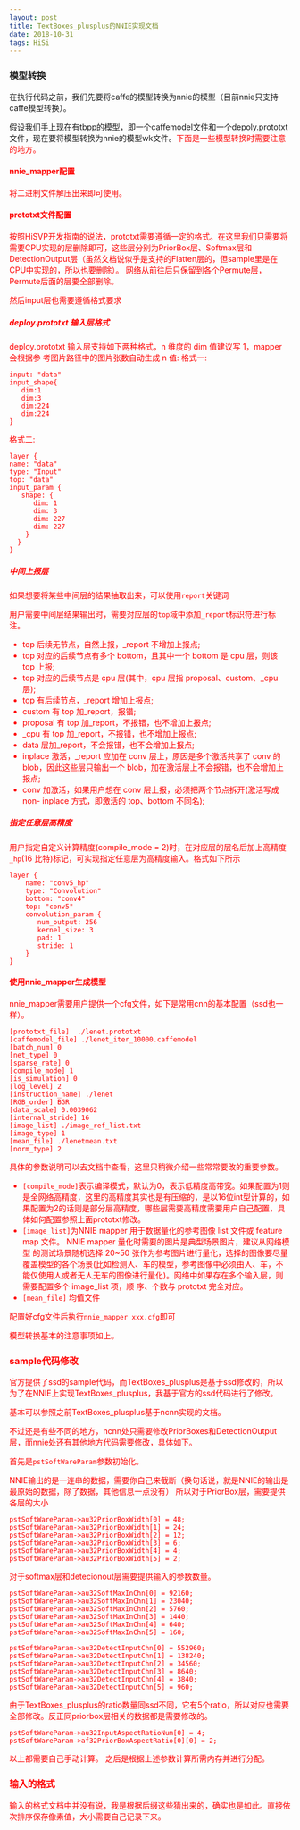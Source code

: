 ```yaml
---
layout: post
title: TextBoxes_plusplus的NNIE实现文档
date: 2018-10-31
tags: HiSi
---
```


### 模型转换

在执行代码之前，我们先要将caffe的模型转换为nnie的模型（目前nnie只支持caffe模型转换）。

假设我们手上现在有tbpp的模型，即一个caffemodel文件和一个depoly.prototxt文件，现在要将模型转换为nnie的模型wk文件。<font color='red'>下面是一些模型转换时需要注意的地方。

#### nnie_mapper配置

将二进制文件解压出来即可使用。

#### prototxt文件配置

按照HiSVP开发指南的说法，prototxt需要遵循一定的格式。在这里我们只需要将需要CPU实现的层删除即可，这些层分别为<font color='red'>PriorBox层、Softmax层和DetectionOutput层</font>（虽然文档说似乎是支持的<font color='red'>Flatten层</font>的，但sample里是在CPU中实现的，所以也要删除）。
网络从前往后只保留到各个Permute层，Permute后面的层要全部删除。

然后input层也需要遵循格式要求
##### deploy.prototxt 输入层格式
deploy.prototxt 输入层支持如下两种格式，n 维度的 dim 值建议写 1，mapper 会根据参
考图片路径中的图片张数自动生成 n 值: 
格式一:
 
```
input: "data"
input_shape{
   dim:1
   dim:3
   dim:224
   dim:224
}
```

格式二:

```
layer {
name: "data"
type: "Input"
top: "data"
input_param {
   shape: {
      dim: 1
      dim: 3
	  dim: 227
	  dim: 227 
    }
  } 
}
```

##### 中间上报层

如果想要将某些中间层的结果抽取出来，可以使用`report`关键词

用户需要中间层结果输出时，需要对应层的`top`域中添加`_report`标识符进行标注。

-  top 后续无节点，自然上报，_report 不增加上报点;
- top 对应的后续节点有多个 bottom，且其中一个 bottom 是 cpu 层，则该 top 上报;
- top 对应的后续节点是 cpu 层(其中，cpu 层指 proposal、custom、_cpu 层);
- top 有后续节点，_report 增加上报点;
- custom 有 top 加_report，报错;
- proposal 有 top 加_report，不报错，也不增加上报点;
- _cpu 有 top 加_report，不报错，也不增加上报点;
- data 层加_report，不会报错，也不会增加上报点;
- inplace 激活，_report 应加在 conv 层上，原因是多个激活共享了 conv 的 blob，因此这些层只输出一个 blob，加在激活层上不会报错，也不会增加上报点;
- conv 加激活，如果用户想在 conv 层上报，必须把两个节点拆开(激活写成 non- inplace 方式，即激活的 top、bottom 不同名);

##### 指定任意层高精度

用户指定自定义计算精度(compile_mode = 2)时，在对应层的层名后加上高精度`_hp`(16 比特)标记，可实现指定任意层为高精度输入。格式如下所示

```
layer {
    name: "conv5_hp"
    type: "Convolution"
    bottom: "conv4"
    top: "conv5"
    convolution_param {
       num_output: 256
       kernel_size: 3
       pad: 1
       stride: 1
	} 
}
```

#### 使用nnie_mapper生成模型

nnie_mapper需要用户提供一个cfg文件，如下是常用cnn的基本配置（ssd也一样）。

```
[prototxt_file]  ./lenet.prototxt
[caffemodel_file] ./lenet_iter_10000.caffemodel
[batch_num] 0
[net_type] 0
[sparse_rate] 0
[compile_mode] 1
[is_simulation] 0
[log_level] 2
[instruction_name] ./lenet
[RGB_order] BGR
[data_scale] 0.0039062
[internal_stride] 16
[image_list] ./image_ref_list.txt
[image_type] 1
[mean_file] ./lenetmean.txt
[norm_type] 2
```

具体的参数说明可以去文档中查看，这里只稍微介绍一些常常要改的重要参数。
- `[compile_mode]`表示编译模式，默认为0，表示低精度高带宽。如果配置为1则是全网络高精度，这里的高精度其实也是有压缩的，是以16位int型计算的，如果配置为2的话则是部分层高精度，哪些层需要高精度需要用户自己配置，具体如何配置参照上面prototxt修改。
- `[image_list]`为NNIE mapper 用于数据量化的参考图像 list 文件或 feature map 文件。
NNIE mapper 量化时需要的图片是典型场景图片，建议从网络模型 的测试场景随机选择 20~50 张作为参考图片进行量化，选择的图像要尽量覆盖模型的各个场景(比如检测人、车的模型，参考图像中必须由人、车，不能仅使用人或者无人无车的图像进行量化)。网络中如果存在多个输入层，则需要配置多个 image_list 项，顺 序、个数与 prototxt 完全对应。
- `[mean_file]` 均值文件

配置好cfg文件后执行`nnie_mapper xxx.cfg`即可

模型转换基本的注意事项如上。

### sample代码修改

官方提供了ssd的sample代码，而TextBoxes_plusplus是基于ssd修改的，所以为了在NNIE上实现TextBoxes_plusplus，我基于官方的ssd代码进行了修改。

基本可以参照之前TextBoxes_plusplus基于ncnn实现的文档。

不过还是有些不同的地方，ncnn处只需要修改PriorBoxes和DetectionOutput层，而nnie处还有其他地方代码需要修改，具体如下。

首先是`pstSoftWareParam`参数初始化。

NNIE输出的是一连串的数据，需要你自己来截断（换句话说，就是NNIE的输出是最原始的数据，除了数据，其他信息一点没有）
所以对于PriorBox层，需要提供各层的大小

```
pstSoftWareParam->au32PriorBoxWidth[0] = 48;
pstSoftWareParam->au32PriorBoxWidth[1] = 24;
pstSoftWareParam->au32PriorBoxWidth[2] = 12;
pstSoftWareParam->au32PriorBoxWidth[3] = 6;
pstSoftWareParam->au32PriorBoxWidth[4] = 4;
pstSoftWareParam->au32PriorBoxWidth[5] = 2;
```

对于softmax层和detecionout层需要提供输入的参数数量。

```
pstSoftWareParam->au32SoftMaxInChn[0] = 92160;
pstSoftWareParam->au32SoftMaxInChn[1] = 23040;
pstSoftWareParam->au32SoftMaxInChn[2] = 5760;
pstSoftWareParam->au32SoftMaxInChn[3] = 1440;
pstSoftWareParam->au32SoftMaxInChn[4] = 640;
pstSoftWareParam->au32SoftMaxInChn[5] = 160;

pstSoftWareParam->au32DetectInputChn[0] = 552960;
pstSoftWareParam->au32DetectInputChn[1] = 138240;
pstSoftWareParam->au32DetectInputChn[2] = 34560;
pstSoftWareParam->au32DetectInputChn[3] = 8640;
pstSoftWareParam->au32DetectInputChn[4] = 3840;
pstSoftWareParam->au32DetectInputChn[5] = 960;
```

由于TextBoxes_plusplus的ratio数量同ssd不同，它有5个ratio，所以对应也需要全部修改。反正同priorbox层相关的数据都是需要修改的。

```
pstSoftWareParam->au32InputAspectRatioNum[0] = 4;
pstSoftWareParam->af32PriorBoxAspectRatio[0][0] = 2;
```

以上都需要自己手动计算。
之后是根据上述参数计算所需内存并进行分配。


### 输入的格式

输入的格式文档中并没有说，我是根据后缀这些猜出来的，确实也是如此。直接依次排序保存像素值，大小需要自己记录下来。